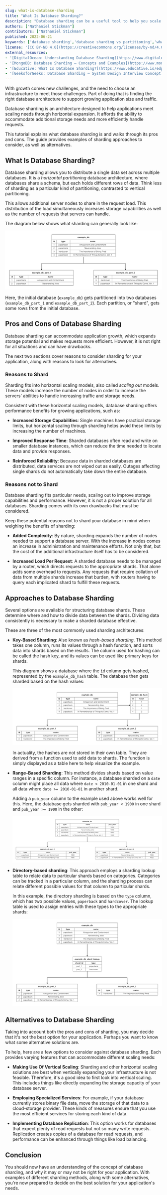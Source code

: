 ```yaml
---
slug: what-is-database-sharding
title: "What Is Database Sharding?"
description: "Database sharding can be a useful tool to help you scale your databases for growth and increased traffic. But what is sharding, and when should you use it? Find out in this tutorial, which walks you through what sharding is, the reasons to use it, and alternatives."
authors: ["Nathaniel Stickman"]
contributors: ["Nathaniel Stickman"]
published: 2022-06-21
keywords: ['database sharding','database sharding vs partitioning','what is database sharding']
license: '[CC BY-ND 4.0](https://creativecommons.org/licenses/by-nd/4.0)'
external_resources:
- '[DigitalOcean: Understanding Database Sharding](https://www.digitalocean.com/community/tutorials/understanding-database-sharding)'
- '[MongoDB: Database Sharding — Concepts and Examples](https://www.mongodb.com/features/database-sharding-explained)'
- '[Educative: What Is Database Sharding?](https://www.educative.io/edpresso/what-is-database-sharding)'
- '[GeeksforGeeks: Database Sharding – System Design Interview Concept](https://www.geeksforgeeks.org/database-sharding-a-system-design-concept/)'
---
```


With growth comes new challenges, and the need to choose an infrastructure to meet those challenges. Part of doing that is finding the right database architecture to support growing application size and traffic.

Database sharding is an architecture designed to help applications meet scaling needs through horizontal expansion. It affords the ability to accommodate additional storage needs and more efficiently handle requests.

This tutorial explains what database sharding is and walks through its pros and cons. The guide provides examples of sharding approaches to consider, as well as alternatives.

## What Is Database Sharding?

Database sharding allows you to distribute a single data set across multiple databases. It is a *horizontal partitioning* database architecture, where databases share a schema, but each holds different rows of data. Think less of sharding as a particular kind of partitioning, contrasted to vertical partitioning.

This allows additional server nodes to share in the request load. This distribution of the load simultaneously increases storage capabilities as well as the number of requests that servers can handle.

The diagram below shows what sharding can generally look like:

[![Example of horizontal database partitioning/sharding](database-sharding-partitioning_small.png)](database-sharding-partitioning.png)

Here, the initial database (`example_db`) gets partitioned into two databases (`example_db_part_1` and `example_db_part_2`). Each partition, or "shard", gets some rows from the initial database.

## Pros and Cons of Database Sharding

Database sharding can accommodate application growth, which expands storage potential and makes requests more efficient. However, it is not right for all situations and can have drawbacks.

The next two sections cover reasons to consider sharding for your application, along with reasons to look for alternatives.

### Reasons to Shard

Sharding fits into horizontal scaling models, also called *scaling out* models. These models increase the number of nodes in order to increase the servers' abilities to handle increasing traffic and storage needs.

Consistent with these horizontal scaling models, database sharding offers performance benefits for growing applications, such as:

-   **Increased Storage Capabilities**: Single machines have practical storage limits, but horizontal scaling through sharding helps avoid these limits by increasing the number of machines.

-   **Improved Response Time**: Sharded databases often read and write on smaller database instances, which can reduce the time needed to locate data and provide responses.

-   **Reinforced Reliability**: Because data in sharded databases are distributed, data services are not wiped out as easily. Outages affecting single shards do not automatically take down the entire database.

### Reasons not to Shard

Database sharding fits particular needs, scaling out to improve storage capabilities and performance. However, it is not a proper solution for all databases. Sharding comes with its own drawbacks that must be considered.

Keep these potential reasons not to shard your database in mind when weighing the benefits of sharding:

-   **Added Complexity**: By nature, sharding expands the number of nodes needed to support a database server. With the increase in nodes comes an increase in administration and maintenance efforts. Not only that, but the cost of the additional infrastructure itself has to be considered.

-   **Increased Load Per Request**: A sharded database needs to be managed by a router, which directs requests to the appropriate shards. That alone adds some overhead to requests. Any requests that require collation of data from multiple shards increase that burden, with routers having to query each implicated shard to fulfill these requests.

## Approaches to Database Sharding

Several options are available for structuring database shards. These determine where and how to divide data between the shards. Dividing data consistently is necessary to make a sharded database effective.

These are three of the most commonly used sharding architectures:

-   **Key-Based Sharding**: Also known as *hash-based sharding*. This method takes one column, runs its values through a hash function, and sorts data into shards based on the results. The column used for hashing can be called the hash key, and its values can be used like primary keys for shards.

    This diagram shows a database where the `id` column gets hashed, represented by the `example_db_hash` table. The database then gets sharded based on the hash values:

    [![Diagrammed example of key-based sharding](database-key-based-sharding_small.png)](database-key-based-sharding.png)

    In actuality, the hashes are not stored in their own table. They are derived from a function used to add data to shards. The function is simply displayed as a table here to help visualize the example.

-   **Range-Based Sharding**: This method divides shards based on value ranges in a specific column. For instance, a database sharded on a `date` column might place all data where `date < 2010-01-01` in one shard and all data where `date >= 2010-01-01` in another shard.

    Adding a `pub_year` column to the example used above works well for this. Here, the database gets sharded with `pub_year < 1900` in one shard and `pub_year >= 1900` in the other:

    [![Diagrammed example of range-based sharding](database-range-based-sharding_small.png)](database-range-based-sharding.png)

-   **Directory-based sharding**: This approach employs a sharding lookup table to relate data to particular shards based on categories. Categories can be tracked in a particular column, and the sharding process can relate different possible values for that column to particular shards.

    In this example, the directory sharding is based on the `type` column, which has two possible values, `paperback` and `hardcover`. The lookup table is used to assign entries with these types to the appropriate shards:

    [![Diagrammed example of directory-based sharding](database-directory-based-sharding_small.png)](database-directory-based-sharding.png)

## Alternatives to Database Sharding

Taking into account both the pros and cons of sharding, you may decide that it's not the best option for your application. Perhaps you want to know what some alternative solutions are.

To help, here are a few options to consider against database sharding. Each provides varying features that can accommodate different scaling needs:

-   **Making Use Of Vertical Scaling**: Sharding and other horizontal scaling solutions are best when vertically expanding your infrastructure is not feasible. Therefore, it's a good idea to first look into vertical scaling. This includes things like directly expanding the storage capacity of your database server.

-  **Employing Specialized Services**: For example, if your database currently stores binary file data, move the storage of that data to a cloud-storage provider. These kinds of measures ensure that you use the most efficient services for storing each kind of data.

-   **Implementing Database Replication**: This option works for databases that expect plenty of read requests but not so many write requests. Replication creates copies of a database for read requests, and performance can be enhanced through things like load balancing.

## Conclusion

You should now have an understanding of the concept of database sharding, and why it may or may not be right for your application. With examples of different sharding methods, along with some alternatives, you're now prepared to decide on the best solution for your application's needs.